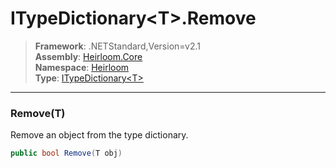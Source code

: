 # ITypeDictionary\<T>.Remove

> **Framework**: .NETStandard,Version=v2.1  
> **Assembly**: [Heirloom.Core][0]  
> **Namespace**: [Heirloom][0]  
> **Type**: [ITypeDictionary\<T>][1]  

--------------------------------------------------------------------------------

### Remove(T)

Remove an object from the type dictionary.

```cs
public bool Remove(T obj)
```

[0]: ../Heirloom.Core.md
[1]: Heirloom.ITypeDictionary[T].md
